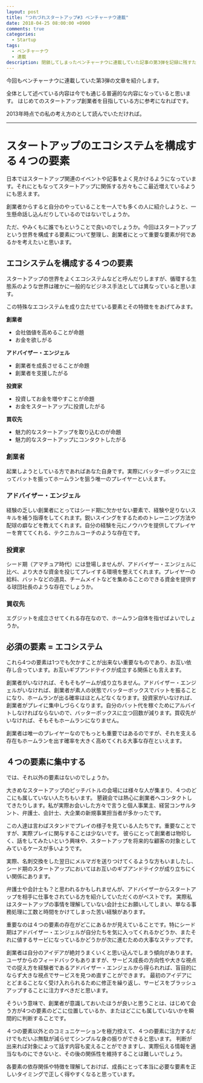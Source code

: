 ```yaml
---
layout: post
title: "つれづれスタートアップ#3 ベンチャーナウ連載"
date: 2018-04-25 08:00:00 +0900
comments: true
categories:
  - Startup
tags:
  - ベンチャーナウ
  - 連載
description: 閉鎖してしまったベンチャーナウに連載していた記事の第3弾を記録に残すために紹介してみる。タイトル「スタートアップのエコシステムを構成する４つの要素」
---
```

今回もベンチャーナウに連載していた第3弾の文章を紹介します。

全体として述べている内容は今でも通じる普遍的な内容になっていると思います。
はじめてのスタートアップ創業者を目指している方に参考になればです。

2013年時点での私の考え方のとして読んでいただければ。

---

# スタートアップのエコシステムを構成する４つの要素

日本ではスタートアップ関連のイベントや記事をよく見かけるようになっています。それにともなってスタートアップに関係する方々もここ最近増えているようにも思えます。

創業者からすると自分のやっていることを一人でも多くの人に紹介しようと、一生懸命話し込んだりしているのではないでしょうか。

ただ、やみくもに誰でもということで良いのでしょうか。今回はスタートアップという世界を構成する要素について整理し、創業者にとって重要な要素が何であるかを考えたいと思います。

## エコシステムを構成する４つの要素

スタートアップの世界をよくエコシステムなどと呼んだりしますが、循環する生態系のような世界は確かに一般的なビジネス手法としては異なっていると思います。

この特殊なエコシステムを成り立たせている要素とその特徴ををあげてみます。

**創業者**

* 会社価値を高めることが命題
* お金を欲しがる

**アドバイザー・エンジェル**

* 創業者を成長させることが命題
* 創業者を支援したがる

**投資家**

* 投資してお金を増やすことが命題
* お金をスタートアップに投資したがる

**買収先**

* 魅力的なスタートアップを取り込むのが命題
* 魅力的なスタートアップにコンタクトしたがる

### 創業者

起業しようとしている方であればあなた自身です。実際にバッターボックスに立ってバットを振ってホームランを狙う唯一のプレイヤーといえます。

### アドバイザー・エンジェル

経験の乏しい創業者にとってはシード期に欠かせない要素で、経験や足りないスキルを補う指導をしてくれます。鋭いスイングをするためのトレーニング方法や配球の癖などを教えてくれます。自分の経験を元にノウハウを提供してプレイヤーを育ててくれる、テクニカルコーチのような存在です。

### 投資家

シード期（アマチュア時代）には登場しませんが、アドバイザー・エンジェルに比べ、より大きな資金を投じてプレイする環境を整えてくれます。プレイヤーの給料、バットなどの道具、チームメイトなどを集めることのできる資金を提供する球団社長のような存在でしょうか。

### 買収先

エグジットを成立させてくれる存在なので、ホームラン自体を指せばよいでしょうか。

## 必須の要素 = エコシステム

これら4つの要素は1つでも欠かすことが出来ない重要なものであり、お互い依存し合っています。お互いギブアンドテイクが成立する関係とも言えます。

創業者がいなければ、そもそもゲームが成り立ちません。アドバイザー・エンジェルがいなければ、創業者が素人の状態でバッターボックスでバットを振ることになり、ホームランが出る確率はほとんどなくなります。投資家がいなければ、創業者がプレイに集中しづらくなります。自分のバット代を稼ぐためにアルバイトしなければならないので、バッターボックスに立つ回数が減ります。買収先がいなければ、そもそもホームランになりません。

創業者は唯一のプレイヤーなのでもっとも重要ではあるのですが、それを支える存在もホームランを出す確率を大きく高めてくれる大事な存在といえます。

## ４つの要素に集中する

では、それ以外の要素はないのでしょうか。

大きめなスタートアップのピッチバトルの会場には様々な人が集まり、４つのどこにも属していない人たちもいます。
懇親会では熱心に創業者へコンタクトしてきたりします。私が実際お会いした方々で言うと個人事業主、経営コンサルタント、弁護士、会計士、大企業の新規事業担当者が多かったです。

この人達は言わばスタンドでプレイの様子を見ている人たちです。重要なことですが、実際プレイに関与することは少ないです。
彼らにとって創業者は物珍しく、話をしてみたいという興味や、スタートアップを将来的な顧客の対象としてみているケースが多いようです。

実際、名刺交換をした翌日にメルマガを送りつけてくるような方もいましたし、シード期のスタートアップにおいてはお互いのギブアンドテイクが成り立ちにくい関係にあります。

弁護士や会計士も？と思われるかもしれませんが、アドバイザーからスタートアップを相手に仕事をされている方を紹介していただくのがベストです。
実際私はスタートアップの事情を理解していない会計士にお願いしてしまい、単なる事務処理に工数と時間をかけてしまった苦い経験があります。

重要なのは４つの要素の存在がどこにあるかが見えていることです。特にシード期はアドバイザー・エンジェルが自分たちを気に入ってくれるかどうか、またそれに値するサービになっているかどうかが次に進むための大事なステップです。

創業者は自分のアイデアが絶対うまくいくと思い込んでしまう傾向があります。
ユーザからのフィードバックもありますが、サービス成長の方向性や大きな視点での捉え方を経験者であるアドバイザー・エンジェルから得られれば、盲目的にならず大きな視点でサービスを見つめ直すことができます。
最初のアイデアにとどまることなく受け入れられるために修正を繰り返し、サービスをブラッシュアップすることに注力すべきだと思います。

そういう意味で、創業者が意識しておいたほうが良いと思うことは、はじめて会う方が4つの要素のどこに位置しているか、またはどこにも属していないかを瞬間的に判断することです。

４つの要素以外とのコミュニケーションを極力控えて、４つの要素に注力するだけでもだいぶ無駄が減らせてシンプルな身の振りができると思います。
判断が出来れば対象によって話す内容も変えることができますし、実際伝える情報を適当なものにできないと、その後の関係性を維持することは難しいでしょう。

各要素の依存関係や特徴を理解しておけば、成長にとって本当に必要な要素を正しいタイミングで正しく得やすくなると思っています。
